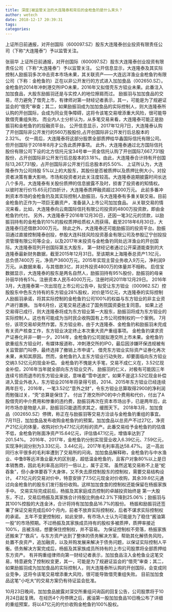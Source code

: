 ```yaml
---
title: 深度|被监管关注的大连隆泰和背后的金枪鱼钓是什么来头？
author: wetech
date: 2018-12-17 20:39:31
tags: 
categories: 
---
```

上证所日前通报，对开创国际（600097.SZ）股东大连隆泰创业投资有限责任公司（下称“大连隆泰”）予以监管关注。
<!-- more -->
张丽华
上证所日前通报，对开创国际（600097.SZ）股东大连隆泰创业投资有限责任公司（下称“大连隆泰”）予以监管关注。
公开信息显示，大连隆泰及其实际控制人励振羽多次冲击资本市场未果，其关联资产——大连远洋渔业金枪鱼钓有限公司（下称：金枪鱼钓）正在以非公开发行的方式进入加加食品（002650.SZ）。
金枪鱼钓2014年冲刺港交所IPO未果，2016年又拟借壳东方钽业未果。此番注入加加食品，大股东励振羽还是与实控人的地位擦肩而过。
励振羽与加加食品的交易，尽力避免了借壳上市，有律师对第一财经记者表示，其一，可能是为了规避证监会的“借壳”审查；其二，如果励振羽成为加加食品的实际控制人，则大连隆泰所认购的开创国际，会成为同业竞争障碍，这将令该笔交易增添重大风险，很可能导致借壳重组失败。
而业内人士分析认为，从多笔交易来看，大连隆泰可能正是励振羽和金枪鱼钓的投融资平台。
公开信息显示，2017年12月7日，大连隆泰认购了开创国际非公开发行的560万股股份,占开创国际非公开发行后总股本的2.32%。
仅一周后，大连隆泰将这部分股票全部质押给华鑫国际信托有限公司。但开创国际于2018年8月才公告此质押事项。
此外，大连隆泰通过北方国际信托股份有限公司下设的北方信托元宝34号单一资金信托认购了开创国际7,667,731股股份，占开创国际非公开发行后总股本的3.18%。由此，大连隆泰合计持有开创国际13,267,731股，占开创国际非公开发行后总股本的5.50%、
上证所认为，大连隆泰作为公司持股 5%以上的大股东，其股份是否被质押以及质押比例大小，对投资者决策有重大影响，市场和投资者对此关注度较高。大连隆泰逾期披露时间长达八个多月。大连隆泰有关股份质押的信息披露不及时，损害了投资者的知情权。
以彼时发行价15.65元打四折计，大连隆泰质押融资超过3000万元。
此前多番冲刺资本市场的金枪鱼钓及其实际控制人励振羽，与大连隆泰有多重关联交易。目前金枪鱼钓正作为一项巨无霸资产，准备装入上市公司加加食品。
从关联交易的情况来看，比如，大连隆泰向云南国际信托有限公司投资的4800万投资款，即由金枪鱼钓代付。
另外，大连隆泰于2016年12月30日，还因一笔3亿元的贷款，以励振羽持有的金枪鱼钓10%的股权质押给质权人而获得。截至2018年6月30日，大连隆泰归还借款3000万元。
除此之外，大连隆泰还可能励振羽的投资平台。励振羽通过直接控制隆泰创投，参股大连科技风险投资基金有限公司及参股辽宁创投投资管理有限公司等企业，以及2017年末投资与金枪鱼钓同处远洋渔业的开创国际。大连隆泰现列开创国际第五大股东，
第一财经记者通过公开渠道能查到的大连隆泰最新财务数据，截至2015年12月31日。至该期末上海隆泰总资产1.1亿元，总负债7400万 元，净资产3600万元。2015年实现主营业务收入9万元，净利润9万元。从数据来看，与其借款3亿，并对外投资4800万的体量并不相称。
启信宝数据显示，大连隆泰的股东是两名自然人，励振羽持有95%股份，励振羽的母亲孙丽华持有5%。注册资本人民币4000万元，注册时间2011年12月29日。
2016年3月，大连隆泰第一次出现在上市公司公告中，拟受让东方钽业（000962.SZ）控股股东中色东方持有的东方钽业28%股权，对价是15亿元，大连隆泰的实际控制人励振羽承诺，将其实际控制的金枪鱼钓公司100%的权益与东方钽业的非主业资产进行置换。
当年6月份，这笔交易还通过了国务院国资委批复同意。
如果上述交易得已成行，则大连隆泰将成为东方钽业第一大股东，励振羽将成为东方钽业的实际控制人。这也有可能成为当时民企收购国有上市公司控制权的一个案例。
7月份，该项交易却突然作罢。东方钽业称，由于大连隆泰、金枪鱼钓和励振羽未完成有关资产核查工作，东方钽业决定终止本次重大资产重组事项。
金枪鱼钓谋求资产证券化并非一朝一夕。2014年，金枪鱼钓公司就拟港交所上市未果。金枪鱼钓欲重组东方钽业时，有媒体报道称，冲刺港交所的IPO，最后因涉嫌环保违规被有关监管部门叫停，最终选择了撤销上市申请”。
借壳东方钽业实际资产证券化再次未果，未知其原因。然而，金枪鱼钓入主东方钽业行动失败，却要面临向东方钽业交纳3.52亿元的现金补偿。
金枪鱼钓不愧是大手笔，交易不成仁义在，3.52亿现金补偿，2016年当年就全部向东方钽业交齐。
励振羽的仁义，对极有可能因三年连续亏损而退市的东方钽业来说，意味着“雪中送炭”。如果不是这3.52亿现金补偿进入营业外收入，东方钽业2016年将录得亏损，2014、2015年东方钽业已经连续两年巨亏，2016年，一笔3.52亿“意外之财”，令东方钽业总算取得2900的净利润而勉强过关，“壳”总算是保住了。
付出了港交所IPO的中介费用和代价，付出了A股借壳的中介费用和惨重的违约费，励振羽再次在资本市场出手，已是两年后，此时市场亦是物是人非，励振羽只能退而求其之，缓图天下。
2018年3月，加加食品（002650.SZ）停牌，称正在与励振羽等交易方洽谈与金枪鱼钓重组的事宜。
7月11日，加加食品发布收购金枪鱼钓的预案。加加食品以总资产不过27亿，净资产21亿元的体量，收购对价为47.1亿元的标的资产。此番交易给予金枪鱼钓的估值不低，金枪鱼钓账面净资产15.64亿元，评估值47.1亿元，增值率达到了201.54%。
2016年、2017年，金枪鱼钓分别实现营业收入6.39亿元、7.59亿元，实现净利润分别为3.33亿元、3.44亿元，2017年毛利率高达58.47%。
这一高出同行水平很多的毛利率遭到了交易所的问询。加加食品解释称，金枪鱼钓与中水渔业、中鲁B等远洋渔业最大的区别是，超低温金枪鱼钓，且客户对象80%以上是日本销售商，因此毛利率高出同行一倍以上，属于正常。
虽然这笔交易称不上是“蛇吞象”，但小身体要吞下大身体，又不失去原控制股东的控制权，需要交易结构设计。
47.1亿元的交易对价中，特意安排了7.5亿元现金对价收购，其余39.6亿元通过向金枪鱼钓的股东们发行股份收购。这样加加食食的控制权还能保留在杨振家族手中。
交易实际完成前后，杨振及其家庭成员控制的卓越投资始终是
第一大股东，不过，交易后杨振及其家族合计持股比例由42.3%下降到25.06%；励振羽与其100%控股的大连金沐，合计将持有加加食品16.7%的股份。
杨振和励振羽还签署了保证交易完成后60个月内，前者不放弃实际控制权，后者不谋求实际控制权的承诺。
五年不变更控制权，如此安排，有市场人士认为可能是为了稳住“酱油第一股”的市场预期。不过杨振及其家族成员持有的股权多被质押，质押率接近100%，且被冻结，想要保住控制权，并不容易。
为保证控制权不旁落，杨振家族还搬来了“救兵”。与东方资产达到了整体的债务解决方案，帮助其化解债务风险，处置不良资产，追加融资，以及并购发展来解决于债务问题，以保证实际控制人平衡。债务解决方案完成后，杨振及其家族成员所持有的上市公司股票将全部质押给东方资产。
有并购重组律师向第一财经记者表示，加加食品注入金枪鱼业这笔交易，特意避免了控制权变更，其一，可能是为了规避证监会的“借壳”审查；其二，如果励振羽成为加加食品的实际控制人，则大连隆泰所认购的开创国际，会变成同业竞争，这将令该笔交易增添重大风险，很可能导致借壳重组失败。
目前加加食品这笔“小吃大”的交易方案仍有待证监会批准。
 
 
10月23日晚间，加加食品披露对深交所重组问询函的回复公告，公司股票将于10月24日起复牌。
在经历4个月停牌之后，酱油第一股加加食品10日晚公布了详细的重组预案，将以47亿元的代价收购金枪鱼钓100%股权。
